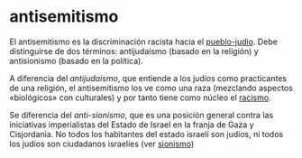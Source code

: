 # antisemitismo

El antisemitismo es la discriminación racista hacia el [pueblo-judio](pueblo-judio.md). Debe distinguirse de dos términos: antijudaísmo (basado en la religión) y antisionismo (basado en la política).

A diferencia del *antijudaísmo*, que entiende a los judíos como practicantes de una religión, el antisemitismo los ve como una raza (mezclando aspectos «biológicos» con culturales) y por tanto tiene como núcleo el [racismo](racismo.md).

Se diferencia del *anti-sionismo*, que es una posición general contra las iniciativas imperialistas del Estado de Israel en la franja de Gaza y Cisjordania. No todos los habitantes del estado israelí son judíos, ni todos los judíos son ciudadanos israelíes (ver [sionismo](sionismo.md))
